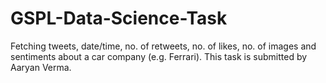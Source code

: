 # GSPL-Data-Science-Task
Fetching tweets, date/time, no. of retweets, no. of likes, no. of images and sentiments about a car company (e.g. Ferrari). This task is submitted by Aaryan Verma.
